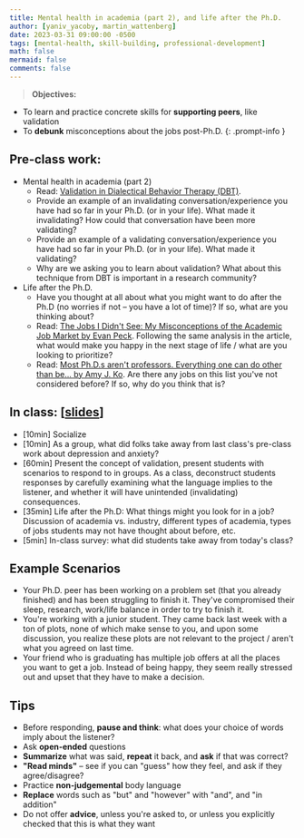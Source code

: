 ```yaml
---
title: Mental health in academia (part 2), and life after the Ph.D.
author: [yaniv_yacoby, martin_wattenberg]
date: 2023-03-31 09:00:00 -0500
tags: [mental-health, skill-building, professional-development]
math: false
mermaid: false
comments: false
---
```


> **Objectives:**
* To learn and practice concrete skills for **supporting peers**, like validation
* To **debunk** misconceptions about the jobs post-Ph.D.
{: .prompt-info }


## Pre-class work:
* Mental health in academia (part 2)
  * Read: [Validation in Dialectical Behavior Therapy (DBT)](https://frtc.ltd/blog/dbt-validation).
  * Provide an example of an invalidating conversation/experience you have had so far in your Ph.D. (or in your life). What made it invalidating? How could that conversation have been more validating?
  * Provide an example of a validating conversation/experience you have had so far in your Ph.D. (or in your life). What made it validating? 
  * Why are we asking you to learn about validation? What about this technique from DBT is important in a research community?
* Life after the Ph.D.
  * Have you thought at all about what you might want to do after the Ph.D (no worries if not – you have a lot of time)? If so, what are you thinking about? 
  * Read: [The Jobs I Didn't See: My Misconceptions of the Academic Job Market by Evan Peck](https://medium.com/bucknell-hci/the-jobs-i-didnt-see-my-misconceptions-of-the-academic-job-market-9cb98b057422). Following the same analysis in the article, what would make you happy in the next stage of life / what are you looking to prioritize?
  * Read: [Most Ph.D.s aren't professors. Everything one can do other than be... by Amy J. Ko](https://medium.com/bits-and-behavior/most-ph-d-s-arent-professors-13a741ef6868). Are there any jobs on this list you've not considered before? If so, why do you think that is? 



## In class: [[slides](https://docs.google.com/presentation/d/1MduwEVqMNu4_B6cbwZxf1UdUItx6W1fz1F59XOclxII/edit?usp=sharing)]
* [10min] Socialize
* [10min] As a group, what did folks take away from last class's pre-class work about depression and anxiety?
* [60min] Present the concept of validation, present students with scenarios to respond to in groups. As a class, deconstruct students responses by carefully examining what the language implies to the listener, and whether it will have unintended (invalidating) consequences.
* [35min] Life after the Ph.D: What things might you look for in a job? Discussion of academia vs. industry, different types of academia, types of jobs students may not have thought about before, etc.
* [5min] In-class survey: what did students take away from today's class?


## Example Scenarios

* Your Ph.D. peer has been working on a problem set (that you already finished) and has been struggling to finish it. They've compromised their sleep, research, work/life balance in order to try to finish it. 
* You're working with a junior student. They came back last week with a ton of plots, none of which make sense to you, and upon some discussion, you realize these plots are not relevant to the project / aren't what you agreed on last time.
* Your friend who is graduating has multiple job offers at all the places you want to get a job. Instead of being happy, they seem really stressed out and upset that they have to make a decision.

## Tips

* Before responding, **pause and think**: what does your choice of words imply about the listener?
* Ask **open-ended** questions
* **Summarize** what was said, **repeat** it back, and **ask** if that was correct?
* **"Read minds"** – see if you can "guess" how they feel, and ask if they agree/disagree?
* Practice **non-judgemental** body language
* **Replace** words such as "but" and "however" with "and", and "in addition"
* Do not offer **advice**, unless you're asked to, or unless you explicitly checked that this is what they want

